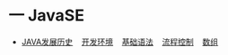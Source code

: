 # 一 JavaSE
* [JAVA发展历史](JavaSE/history.md) &nbsp;&nbsp; [开发环境](JavaSE/env.md) &nbsp;&nbsp; [基础语法](JavaSE/base.md)  &nbsp;&nbsp; [流程控制](JavaSE/flow.md) &nbsp;&nbsp; [数组](JavaSE/array.md)

